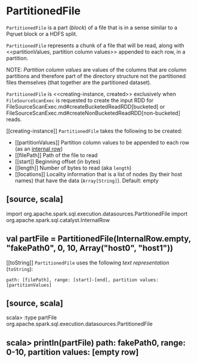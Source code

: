 # PartitionedFile

`PartitionedFile` is a part (_block_) of a file that is in a sense similar to a Pqruet block or a HDFS split.

`PartitionedFile` represents a chunk of a file that will be read, along with <<partitionValues, partition column values>> appended to each row, in a partition.

NOTE: *Partition column values* are values of the columns that are column partitions and therefore part of the directory structure not the partitioned files themselves (that together are the partitioned dataset).

`PartitionedFile` is <<creating-instance, created>> exclusively when `FileSourceScanExec` is requested to create the input RDD for FileSourceScanExec.md#createBucketedReadRDD[bucketed] or FileSourceScanExec.md#createNonBucketedReadRDD[non-bucketed] reads.

[[creating-instance]]
`PartitionedFile` takes the following to be created:

* [[partitionValues]] Partition column values to be appended to each row (as an [internal row](InternalRow.md))
* [[filePath]] Path of the file to read
* [[start]] Beginning offset (in bytes)
* [[length]] Number of bytes to read (aka `length`)
* [[locations]] Locality information that is a list of nodes (by their host names) that have the data (`Array[String]`). Default: empty

[source, scala]
----
import org.apache.spark.sql.execution.datasources.PartitionedFile
import org.apache.spark.sql.catalyst.InternalRow

val partFile = PartitionedFile(InternalRow.empty, "fakePath0", 0, 10, Array("host0", "host1"))
----

[[toString]]
`PartitionedFile` uses the following *text representation* (`toString`):

```
path: [filePath], range: [start]-[end], partition values: [partitionValues]
```

[source, scala]
----
scala> :type partFile
org.apache.spark.sql.execution.datasources.PartitionedFile

scala> println(partFile)
path: fakePath0, range: 0-10, partition values: [empty row]
----
